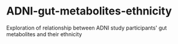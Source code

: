 # ADNI-gut-metabolites-ethnicity
Exploration of relationship between ADNI study participants' gut metabolites and their ethnicity
